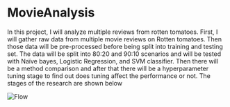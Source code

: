 # MovieAnalysis

In this project, I will analyze multiple reviews from rotten tomatoes. First, I will gather raw data from multiple
movie reviews on Rotten tomatoes. Then those data will be pre-processed before being split into training and testing
set. The data will be split into 80:20 and 90:10 scenarios and will be tested with Naïve bayes, Logistic Regression,
and SVM classifier. Then there will be a method comparison and after that there will be a hyperparameter tuning stage
to find out does tuning affect the performance or not. The stages of the research are shown below

![Flow](https://github.com/MaulidanAziz/MovieAnalysis/assets/80562927/8dab0f7c-fc34-47eb-a178-9126f0b8cbf6)


